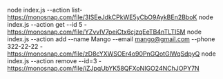 node index.js --action list- https://monosnap.com/file/3ISEeJdkCPkWE5yCbO9AykBEn2BboK
node index.js --action get --id 5 - https://monosnap.com/file/YZvvIV7peiCtx6cjzqEeTB4nTLTI5M
node index.js --action add --name Mango --email mango@gmail.com --phone 322-22-22 - https://monosnap.com/file/zD8cYXWSOEr4o90PnGQotGIWqSdpyQ
node index.js --action remove --id=3 - https://monosnap.com/file/iZJpqUbYK58QFXoNIGO24NChJOPY7N
